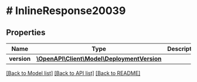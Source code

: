 # # InlineResponse20039

## Properties

Name | Type | Description | Notes
------------ | ------------- | ------------- | -------------
**version** | [**\OpenAPI\Client\Model\DeploymentVersion**](DeploymentVersion.md) |  | [optional]

[[Back to Model list]](../../README.md#models) [[Back to API list]](../../README.md#endpoints) [[Back to README]](../../README.md)

